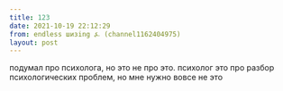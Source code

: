 ```yaml
---
title: 123
date: 2021-10-19 22:12:29
from: endless шизing ⍼ (channel1162404975)
layout: post
---
```


подумал про психолога, но это не про это. психолог это про разбор психологических проблем, но мне нужно вовсе не это
